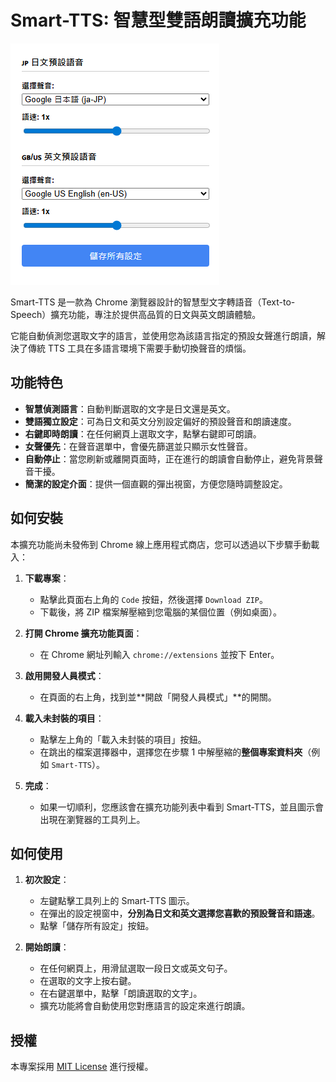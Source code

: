 # Smart-TTS: 智慧型雙語朗讀擴充功能

![功能截圖](Smart-TTS/images/screenshot.png)

Smart-TTS 是一款為 Chrome 瀏覽器設計的智慧型文字轉語音（Text-to-Speech）擴充功能，專注於提供高品質的日文與英文朗讀體驗。

它能自動偵測您選取文字的語言，並使用您為該語言指定的預設女聲進行朗讀，解決了傳統 TTS 工具在多語言環境下需要手動切換聲音的煩惱。

##  功能特色

* **智慧偵測語言**：自動判斷選取的文字是日文還是英文。
* **雙語獨立設定**：可為日文和英文分別設定偏好的預設聲音和朗讀速度。
* **右鍵即時朗讀**：在任何網頁上選取文字，點擊右鍵即可朗讀。
* **女聲優先**：在聲音選單中，會優先篩選並只顯示女性聲音。
* **自動停止**：當您刷新或離開頁面時，正在進行的朗讀會自動停止，避免背景聲音干擾。
* **簡潔的設定介面**：提供一個直觀的彈出視窗，方便您隨時調整設定。

##  如何安裝

本擴充功能尚未發佈到 Chrome 線上應用程式商店，您可以透過以下步驟手動載入：

1.  **下載專案**：
    * 點擊此頁面右上角的 `Code` 按鈕，然後選擇 `Download ZIP`。
    * 下載後，將 ZIP 檔案解壓縮到您電腦的某個位置（例如桌面）。

2.  **打開 Chrome 擴充功能頁面**：
    * 在 Chrome 網址列輸入 `chrome://extensions` 並按下 Enter。

3.  **啟用開發人員模式**：
    * 在頁面的右上角，找到並**開啟「開發人員模式」**的開關。

4.  **載入未封裝的項目**：
    * 點擊左上角的「載入未封裝的項目」按鈕。
    * 在跳出的檔案選擇器中，選擇您在步驟 1 中解壓縮的**整個專案資料夾**（例如 `Smart-TTS`）。

5.  **完成**：
    * 如果一切順利，您應該會在擴充功能列表中看到 Smart-TTS，並且圖示會出現在瀏覽器的工具列上。

##  如何使用

1.  **初次設定**：
    * 左鍵點擊工具列上的 Smart-TTS 圖示。
    * 在彈出的設定視窗中，**分別為日文和英文選擇您喜歡的預設聲音和語速**。
    * 點擊「儲存所有設定」按鈕。

2.  **開始朗讀**：
    * 在任何網頁上，用滑鼠選取一段日文或英文句子。
    * 在選取的文字上按右鍵。
    * 在右鍵選單中，點擊「朗讀選取的文字」。
    * 擴充功能將會自動使用您對應語言的設定來進行朗讀。

##  授權

本專案採用 [MIT License](LICENSE) 進行授權。
